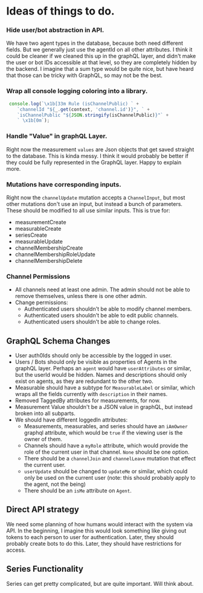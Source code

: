 # Ideas of things to do.

### Hide user/bot abstraction in API.
We have two agent types in the database, because both need different fields. But we generally just use the agentId on all other attributes. I think it could be cleaner if we cleaned this up in the graphQL layer, and didn't make the user or bot IDs accessible at that level, so they are completely hidden by the backend. I imagine that a sum type would be quite nice, but have heard that those can be tricky with GraphQL, so may not be the best.

### Wrap all console logging coloring into a library. 
```js
 console.log(`\x1b[33m Rule (isChannelPublic) ` +
    `channelId "${_.get(context, 'channel.id')}", ` +
    `isChannelPublic "${JSON.stringify(isChannelPublic)}"` +
    ` \x1b[0m`);
```

### Handle "Value" in graphQL Layer.
Right now the measurement ``values`` are Json objects that get saved straight to the database. This is kinda messy. I think it would probably be better if they could be fully represented in the GraphQL layer. Happy to explain more.

### Mutations have corresponding inputs.
Right now the ``channelUpdate`` mutation accepts a ``ChannelInput``, but most other mutations don't use an input, but instead a bunch of parameters. These should be modified to all use similar inputs. This is true for:
- measurementCreate
- measurableCreate
- seriesCreate
- measurableUpdate
- channelMembershipCreate
- channelMembershipRoleUpdate
- channelMembershipDelete

### Channel Permissions
- All channels need at least one admin. The admin should not be able to remove themselves, unless there is one other admin.
- Change permissions:
  - Authenticated users shouldn't be able to modify channel members.
  - Authenticated users shouldn't be able to edit public channels.
  - Authenticated users shouldn't be able to change roles.

## GraphQL Schema Changes
- User auth0Ids should only be accessible by the logged in user. 
- Users / Bots should only be visible as properties of Agents in the graphQL layer. Perhaps an ``agent`` would have ``userAttributes`` or similar, but the userId would be hidden. Names and descriptions should only exist on agents, as they are redundant to the other two.
- Measurable should have a subtype for ``MeasurableLabel`` or similar, which wraps all the fields currently with ``description`` in their names.
- Removed TaggedBy attributes for measurements, for now.
- Measurement Value shouldn't be a JSON value in graphQL, but instead broken into all subparts.
- We should have different loggedIn attributes:
  - Measurements, measurables, and series should have an ``iAmOwner`` graphql attribute, which would be ``true`` if the viewing user is the owner of them.
  - Channels should have a ``myRole`` attribute, which would provide the role of the current user in that channel. ``None`` should be one option.
  - There should be a ``channelJoin`` and ``channelLeave`` mutation that effect the current user.
  - ``userUpdate`` should be changed to ``updateMe`` or similar, which could only be used on the current user (note: this should probably apply to the agent, not the being)
  - There should be an ``isMe`` attribute on ``Agent``.
  
## Direct API strategy
We need some planning of how humans would interact with the system via API. In the beginning, I imagine this would look something like giving out tokens to each person to user for authentication. Later, they should probably create bots to do this. Later, they should have restrictions for access.

## Series Functionality
Series can get pretty complicated, but are quite important. Will think about.

